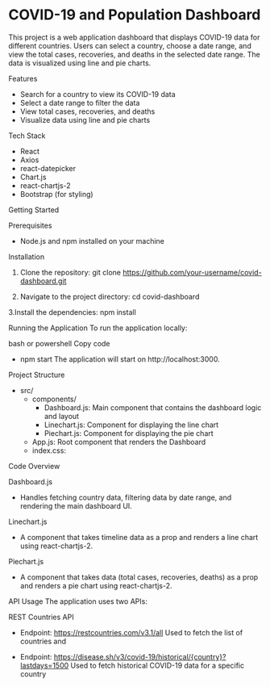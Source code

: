 # COVID-19 and Population Dashboard

This project is a web application dashboard that displays COVID-19 data for different countries. Users can select a country, choose a date range, and view the total cases, recoveries, and deaths in the selected date range. The data is visualized using line and pie charts.

Features
* Search for a country to view its COVID-19 data
* Select a date range to filter the data
* View total cases, recoveries, and deaths
* Visualize data using line and pie charts

  
Tech Stack

* React
* Axios
* react-datepicker
* Chart.js
* react-chartjs-2
* Bootstrap (for styling)

Getting Started

Prerequisites
* Node.js and npm installed on your machine
  
Installation
1. Clone the repository:
    git clone https://github.com/your-username/covid-dashboard.git
   
2. Navigate to the project directory:
   cd covid-dashboard
   
3.Install the dependencies:
  npm install

Running the Application
To run the application locally:

bash or powershell
Copy code
* npm start
The application will start on http://localhost:3000.


Project Structure
* src/
  * components/
       * Dashboard.js: Main component that contains the dashboard logic and layout
       * Linechart.js: Component for displaying the line chart
       * Piechart.js: Component for displaying the pie chart
  * App.js: Root component that renders the Dashboard
  * index.css:

Code Overview

Dashboard.js
  * Handles fetching country data, filtering data by date range, and rendering the main dashboard UI.

Linechart.js
  * A component that takes timeline data as a prop and renders a line chart using react-chartjs-2.

Piechart.js
  * A component that takes data (total cases, recoveries, deaths) as a prop and renders a pie chart using react-chartjs-2.

API Usage
The application uses two APIs:

REST Countries API

* Endpoint: https://restcountries.com/v3.1/all
Used to fetch the list of countries and 

* Endpoint: https://disease.sh/v3/covid-19/historical/{country}?lastdays=1500
Used to fetch historical COVID-19 data for a specific country
